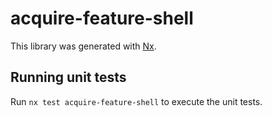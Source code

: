 # acquire-feature-shell

This library was generated with [Nx](https://nx.dev).

## Running unit tests

Run `nx test acquire-feature-shell` to execute the unit tests.

